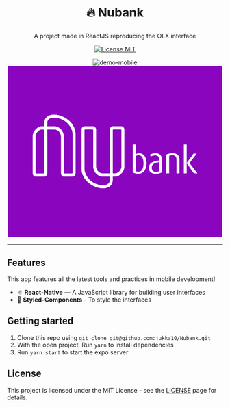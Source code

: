 <h1 align="center">

🔥 Nubank
</h1>
<p align="center">A project made in ReactJS reproducing the OLX interface</p>
<p align="center">
  <a href="https://opensource.org/licenses/MIT">
    <img src="https://img.shields.io/badge/License-MIT-blue.svg" alt="License MIT">
</a>
</p>

<div > 
  <p align="center">
    <img src="./src/assets/recorder.gif" alt="demo-mobile" height="400">
    <img src="./src/assets/nubank-logo-0.png" alt="OLX_CLONE" width="500" height="400">
    </p>
    </div>


<hr />


## Features

This app features all the latest tools and practices in mobile development!
- ⚛️ **React-Native** — A JavaScript library for building user interfaces
- 💅 **Styled-Components** - To style the interfaces

## Getting started

1. Clone this repo using `git clone git@github.com:jukka10/Nubank.git`
2. With the open project, Run `yarn` to install dependencies<br />
3. Run `yarn start` to start the expo server

## License

This project is licensed under the MIT License - see the [LICENSE](https://opensource.org/licenses/MIT) page for details.
